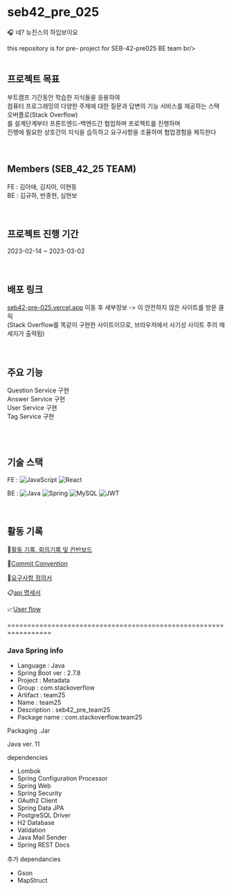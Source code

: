 # seb42_pre_025
:headphones: 네? 뉴진스의 하입보이요

this repository is for pre- project for SEB-42-pre025 BE team
br/><br/><br/>
## 프로젝트 목표
부트캠프 기간동안 학습한 지식들을 응용하여  
컴퓨터 프로그래밍의 다양한 주제에 대한 질문과 답변의 기능 서비스를 제공하는 스택 오버플로(Stack Overflow)  
를 설계단계부터 프론트엔드-백엔드간 협업하며 프로젝트를 진행하며  
진행에 필요한 상호간의 지식을 습득하고 요구사항을 조율하며 협업경험을 체득한다
<br/><br/><br/>
## Members (SEB_42_25 TEAM)
FE : 김아애, 김지아, 이현동  
BE : 김규하, 반종현, 심현보
<br/><br/><br/>
## 프로젝트 진행 기간
2023-02-14 ~ 2023-03-02
<br/><br/><br/>
## 배포 링크 
[seb42-pre-025.vercel.app](seb42-pre-025.vercel.app) 이동 후
세부정보 -> 이 안전하지 않은 사이트를 방문 클릭  
(Stack Overflow를 똑같이 구현한 사이트이므로, 브라우저에서 사기성 사이트 주의 메세지가 출력됨)
<br/><br/><br/>
## 주요 기능
Question Service 구현  
Answer Service 구현  
User Service 구현  
Tag Service 구현  
<br/><br/><br/>
## 기술 스택
FE : ![JavaScript](https://img.shields.io/badge/javascript-%23323330.svg?style=for-the-badge&logo=javascript&logoColor=%23F7DF1E) 
![React](https://img.shields.io/badge/react-%2320232a.svg?style=for-the-badge&logo=react&logoColor=%2361DAFB) 
  
BE : ![Java](https://img.shields.io/badge/java-%23ED8B00.svg?style=for-the-badge&logo=java&logoColor=white)
![Spring](https://img.shields.io/badge/spring-%236DB33F.svg?style=for-the-badge&logo=spring&logoColor=white)
![MySQL](https://img.shields.io/badge/mysql-%2300f.svg?style=for-the-badge&logo=mysql&logoColor=white) 
![JWT](https://img.shields.io/badge/JWT-black?style=for-the-badge&logo=JSON%20web%20tokens)
<br/><br/><br/>  
## 활동 기록
:scroll:[활동 기록, 회의기록 및 칸반보드](https://www.notion.so/codestates/3df9b9ad27a749d687f360dff69ab7ef)

:bookmark:[Commit Convention](https://www.notion.so/codestates/Commit-Convention-d8239314567e42da92cb958511e799af)

:incoming_envelope:[요구사항 정의서](https://docs.google.com/spreadsheets/d/1WHwyDLI1bqthNM4a_FT1rRkLSApj1W5WoN8jVh_OHOg/edit#gid=1661060620)

:clipboard:[api 명세서](https://docs.google.com/spreadsheets/d/1WHwyDLI1bqthNM4a_FT1rRkLSApj1W5WoN8jVh_OHOg/edit#gid=961764758)

:chart_with_upwards_trend:[User flow](https://www.figma.com/file/uNUbBMMRbvj1bIJcq6d0qG/User-Flow)
  
  
  
  
=================================================================
### Java Spring info

- Language : Java
- Spring Boot ver : 2.7.8
- Project : Metadata
- Group : com.stackoverflow
- Artifact : team25
- Name : team25
- Description : seb42_pre_team25
- Package name :  com.stackoverflow.team25

Packaging
.Jar

Java ver.
11

dependencies
- Lombok
- Spring Configuration Processor
- Spring Web
- Spring Security
- OAuth2 Client
- Spring Data JPA
- PostgreSQL Driver
- H2 Database
- Validation
- Java Mail Sender
- Spring REST Docs

추가 dependancies
- Gson
- MapStruct



